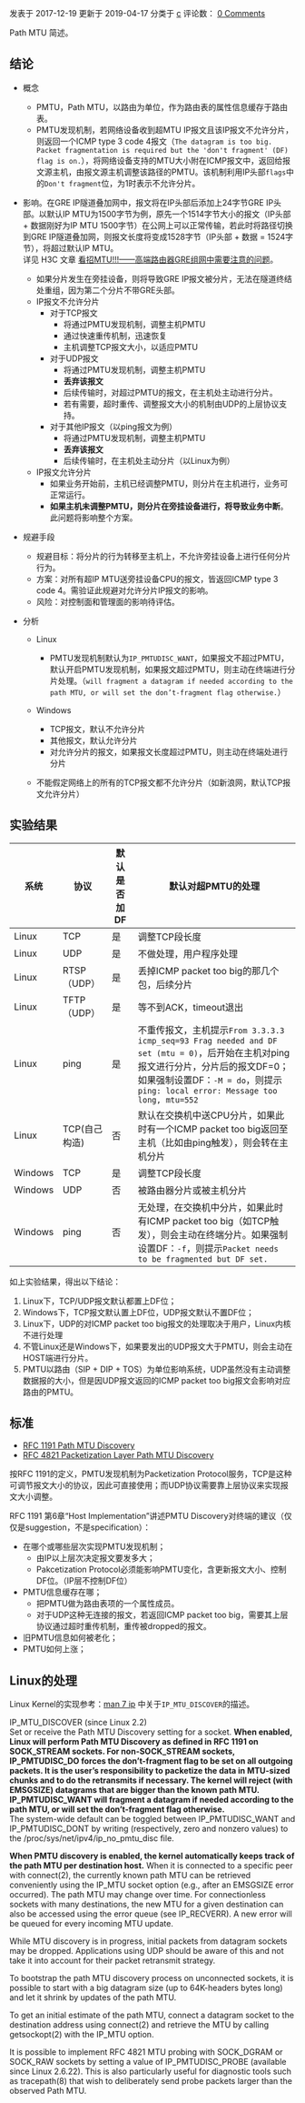 发表于 2017-12-19 更新于 2019-04-17 分类于 [c](http://sunyongfeng.com/categories/c/) 评论数： [0 Comments](http://sunyongfeng.com/201712/networks/path_mtu.html#comments)

Path MTU 简述。

## [](http://sunyongfeng.com/201712/networks/path_mtu#%E7%BB%93%E8%AE%BA "结论")结论

-   概念
    
    -   PMTU，Path MTU，以路由为单位，作为路由表的属性信息缓存于路由表。
    -   PMTU发现机制，若网络设备收到超MTU IP报文且该IP报文不允许分片，则返回一个ICMP type 3 code 4报文（`The datagram is too big. Packet fragmentation is required but the 'don't fragment' (DF) flag is on.`），将网络设备支持的MTU大小附在ICMP报文中，返回给报文源主机，由报文源主机调整该路径的PMTU。该机制利用IP头部`flags`中的`Don't fragment`位，为1时表示不允许分片。
-   影响。在GRE IP隧道叠加网中，报文将在IP头部后添加上24字节GRE IP头部。以默认IP MTU为1500字节为例，原先一个1514字节大小的报文（IP头部 + 数据刚好为IP MTU 1500字节）在公网上可以正常传输，若此时将路径切换到GRE IP隧道叠加网，则报文长度将变成1528字节（IP头部 + 数据 = 1524字节），将超过默认IP MTU。  
    详见 H3C 文章 [看招MTU!!!——高端路由器GRE组网中需要注意的问题](http://www.h3c.com/cn/d_201411/921527_30005_0.htm)。
    
    -   如果分片发生在旁挂设备，则将导致GRE IP报文被分片，无法在隧道终结处重组，因为第二个分片不带GRE头部。
    -   IP报文不允许分片
        -   对于TCP报文
            -   将通过PMTU发现机制，调整主机PMTU
            -   通过快速重传机制，迅速恢复
            -   主机调整TCP报文大小，以适应PMTU
        -   对于UDP报文
            -   将通过PMTU发现机制，调整主机PMTU
            -   **丢弃该报文**
            -   后续传输时，对超过PMTU的报文，在主机处主动进行分片。
            -   若有需要，超时重传、调整报文大小的机制由UDP的上层协议支持。
        -   对于其他IP报文（以ping报文为例）
            -   将通过PMTU发现机制，调整主机PMTU
            -   **丢弃该报文**
            -   后续传输时，在主机处主动分片（以Linux为例）
    -   IP报文允许分片
        -   如果业务开始前，主机已经调整PMTU，则分片在主机进行，业务可正常运行。
        -   **如果主机未调整PMTU，则分片在旁挂设备进行，将导致业务中断**。此问题将影响整个方案。
-   规避手段
    
    -   规避目标：将分片的行为转移至主机上，不允许旁挂设备上进行任何分片行为。
    -   方案：对所有超IP MTU送旁挂设备CPU的报文，皆返回ICMP type 3 code 4。需验证此规避对允许分片IP报文的影响。
    -   风险：对控制面和管理面的影响待评估。
-   分析
    
    -   Linux
        
        -   PMTU发现机制默认为`IP_PMTUDISC_WANT`，如果报文不超过PMTU，默认开启PMTU发现机制，如果报文超过PMTU，则主动在终端进行分片处理。（`will fragment a datagram if needed according to the path MTU, or will set the don’t-fragment flag otherwise.`）
    -   Windows
        
        -   TCP报文，默认不允许分片
        -   其他报文，默认允许分片
        -   对允许分片的报文，如果报文长度超过PMTU，则主动在终端处进行分片
    -   不能假定网络上的所有的TCP报文都不允许分片（如新浪网，默认TCP报文允许分片）
        

## [](http://sunyongfeng.com/201712/networks/path_mtu#%E5%AE%9E%E9%AA%8C%E7%BB%93%E6%9E%9C "实验结果")实验结果

| 系统 | 协议 | 默认是否加DF | 默认对超PMTU的处理 |
| --- | --- | --- | --- |
| Linux | TCP | 是 | 调整TCP段长度 |
| Linux | UDP | 是 | 不做处理，用户程序处理 |
| Linux | RTSP（UDP） | 是 | 丢掉ICMP packet too big的那几个包，后续分片 |
| Linux | TFTP（UDP） | 是 | 等不到ACK，timeout退出 |
| Linux | ping | 是 | 不重传报文，主机提示`From 3.3.3.3 icmp_seq=93 Frag needed and DF set (mtu = 0)`，后开始在主机对ping报文进行分片，分片后的报文DF=0；如果强制设置DF：`-M = do`，则提示`ping: local error: Message too long, mtu=552` |
| Linux | TCP(自己构造) | 否 | 默认在交换机中送CPU分片，如果此时有一个ICMP packet too big返回至主机（比如由ping触发），则会转在主机分片 |
| Windows | TCP | 是 | 调整TCP段长度 |
| Windows | UDP | 否 | 被路由器分片或被主机分片 |
| Windows | ping | 否 | 无处理，在交换机中分片，如果此时有ICMP packet too big（如TCP触发），则会主动在终端分片。如果强制设置DF：`-f`，则提示`Packet needs to be fragmented but DF set.` |

如上实验结果，得出以下结论：

1.  Linux下，TCP/UDP报文默认都置上DF位；
2.  Windows下，TCP报文默认置上DF位，UDP报文默认不置DF位；
3.  Linux下，UDP的对ICMP packet too big报文的处理取决于用户，Linux内核不进行处理
4.  不管Linux还是Windows下，如果要发出的UDP报文大于PMTU，则会主动在HOST端进行分片。
5.  PMTU以路由（SIP + DIP + TOS）为单位影响系统，UDP虽然没有主动调整数据报的大小，但是因UDP报文返回的ICMP packet too big报文会影响对应路由的PMTU。

## [](http://sunyongfeng.com/201712/networks/path_mtu#%E6%A0%87%E5%87%86 "标准")标准

-   [RFC 1191 Path MTU Discovery](http://tools.ietf.org/html/rfc1191)
-   [RFC 4821 Packetization Layer Path MTU Discovery](http://tools.ietf.org/html/rfc4821)

按RFC 1191的定义，PMTU发现机制为Packetization Protocol服务，TCP是这种可调节报文大小的协议，因此可直接使用；而UDP协议需要靠上层协议来实现报文大小调整。

RFC 1191 第6章“Host Implementation”讲述PMTU Discovery对终端的建议（仅仅是suggestion，不是specification）：

-   在哪个或哪些层次实现PMTU发现机制；
    -   由IP以上层次决定报文要发多大；
    -   Pakcetization Protocol必须能影响PMTU变化，含更新报文大小、控制DF位。（IP层不控制DF位）
-   PMTU信息缓存在哪；
    -   把PMTU做为路由表项的一个属性成员。
    -   对于UDP这种无连接的报文，若返回ICMP packet too big，需要其上层协议通过超时重传机制，重传被dropped的报文。
-   旧PMTU信息如何被老化；
-   PMTU如何上涨；

## [](http://sunyongfeng.com/201712/networks/path_mtu#Linux%E7%9A%84%E5%A4%84%E7%90%86 "Linux的处理")Linux的处理

Linux Kernel的实现参考：[man 7 ip](http://linux.die.net/man/7/ip) 中关于`IP_MTU_DISCOVER`的描述。

IP\_MTU\_DISCOVER (since Linux 2.2)  
Set or receive the Path MTU Discovery setting for a socket. **When enabled, Linux will perform Path MTU Discovery as defined in RFC 1191 on SOCK\_STREAM sockets. For non-SOCK\_STREAM sockets, IP\_PMTUDISC\_DO forces the don’t-fragment flag to be set on all outgoing packets. It is the user’s responsibility to packetize the data in MTU-sized chunks and to do the retransmits if necessary. The kernel will reject (with EMSGSIZE) datagrams that are bigger than the known path MTU. IP\_PMTUDISC\_WANT will fragment a datagram if needed according to the path MTU, or will set the don’t-fragment flag otherwise.**  
The system-wide default can be toggled between IP\_PMTUDISC\_WANT and IP\_PMTUDISC\_DONT by writing (respectively, zero and nonzero values) to the /proc/sys/net/ipv4/ip\_no\_pmtu\_disc file.

**When PMTU discovery is enabled, the kernel automatically keeps track of the path MTU per destination host.** When it is connected to a specific peer with connect(2), the currently known path MTU can be retrieved conveniently using the IP\_MTU socket option (e.g., after an EMSGSIZE error occurred). The path MTU may change over time. For connectionless sockets with many destinations, the new MTU for a given destination can also be accessed using the error queue (see IP\_RECVERR). A new error will be queued for every incoming MTU update.

While MTU discovery is in progress, initial packets from datagram sockets may be dropped. Applications using UDP should be aware of this and not take it into account for their packet retransmit strategy.

To bootstrap the path MTU discovery process on unconnected sockets, it is possible to start with a big datagram size (up to 64K-headers bytes long) and let it shrink by updates of the path MTU.

To get an initial estimate of the path MTU, connect a datagram socket to the destination address using connect(2) and retrieve the MTU by calling getsockopt(2) with the IP\_MTU option.

It is possible to implement RFC 4821 MTU probing with SOCK\_DGRAM or SOCK\_RAW sockets by setting a value of IP\_PMTUDISC\_PROBE (available since Linux 2.6.22). This is also particularly useful for diagnostic tools such as tracepath(8) that wish to deliberately send probe packets larger than the observed Path MTU.